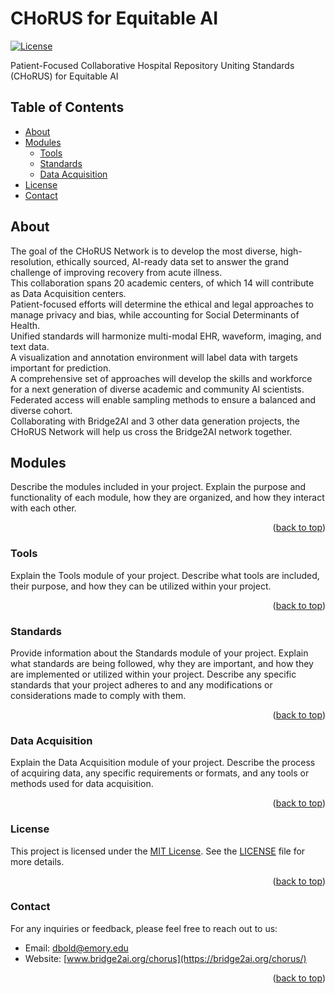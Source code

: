 <a name="readme-top"></a>

# CHoRUS for Equitable AI
[![License](https://img.shields.io/badge/license-MIT-blue.svg)](https://opensource.org/licenses/MIT)

Patient-Focused Collaborative Hospital Repository Uniting Standards (CHoRUS) for Equitable AI

## Table of Contents

- [About](#about)
- [Modules](#modules)
  - [Tools](#tools)
  - [Standards](#standards)
  - [Data Acquisition](#data-acquisition)
- [License](#license)
- [Contact](#contact)


## About
The goal of the CHoRUS Network is to develop the most diverse, high-resolution, ethically sourced, AI-ready data set to answer the grand challenge of improving recovery from acute illness.
<br/>
This collaboration spans 20 academic centers, of which 14 will contribute as Data Acquisition centers.
<br/>
Patient-focused efforts will determine the ethical and legal approaches to manage privacy and bias, while accounting for Social Determinants of Health.
<br/>
Unified standards will harmonize multi-modal EHR, waveform, imaging, and text data.
<br/>
A visualization and annotation environment will label data with targets important for prediction.
<br/>
A comprehensive set of approaches will develop the skills and workforce for a next generation of diverse academic and community AI scientists.
<br/>
Federated access will enable sampling methods to ensure a balanced and diverse cohort.
<br/>
Collaborating with Bridge2AI and 3 other data generation projects, the CHoRUS Network will help us cross the Bridge2AI network together.

## Modules

Describe the modules included in your project. Explain the purpose and functionality of each module, how they are organized, and how they interact with each other.
<p align="right">(<a href="#readme-top">back to top</a>)</p>

### Tools

Explain the Tools module of your project. Describe what tools are included, their purpose, and how they can be utilized within your project.
<p align="right">(<a href="#readme-top">back to top</a>)</p>

### Standards

Provide information about the Standards module of your project. Explain what standards are being followed, why they are important, and how they are implemented or utilized within your project. Describe any specific standards that your project adheres to and any modifications or considerations made to comply with them.
<p align="right">(<a href="#readme-top">back to top</a>)</p>

### Data Acquisition

Explain the Data Acquisition module of your project. Describe the process of acquiring data, any specific requirements or formats, and any tools or methods used for data acquisition.
<p align="right">(<a href="#readme-top">back to top</a>)</p>

### License

This project is licensed under the [MIT License](https://opensource.org/licenses/MIT). See the [LICENSE](LICENSE) file for more details.
<p align="right">(<a href="#readme-top">back to top</a>)</p>

### Contact

For any inquiries or feedback, please feel free to reach out to us:

- Email: [dbold@emory.edu](mailto:delgersuren.bold@emory.edu) 
- Website: [www.bridge2ai.org/chorus](https://bridge2ai.org/chorus/)
<p align="right">(<a href="#readme-top">back to top</a>)</p>


